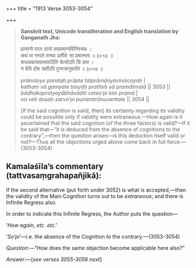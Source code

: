 +++
title = "1913 Verse 3053-3054"

+++
> **Sanskrit text, Unicode transliteration and English translation by Ganganath Jha:** 
>
> प्रामाण्ये परतः प्राप्ते तत्प्रामाण्यविनिश्चयः ।  
> कथं वा गम्यते तस्याः प्रतीतेः सा प्रमात्मता ॥ ३०५३ ॥  
> बाधकप्रत्ययाभावादिति चेत्सोऽपि किं प्रमा ।  
> न वेति दोषः सर्वोऽपि पुनरत्रानुवर्त्तते ॥ ३०५४ ॥ 
>
> *prāmāṇye parataḥ prāpte tatprāmāṇyaviniścayaḥ* \|  
> *kathaṃ vā gamyate tasyāḥ pratīteḥ sā pramātmatā* \|\| 3053 \|\|  
> *bādhakapratyayābhāvāditi cetso'pi kiṃ pramā* \|  
> *na veti doṣaḥ sarvo'pi punaratrānuvarttate* \|\| 3054 \|\| 
>
> [If the said cognition is valid, then] its certainty regarding its validity could be possible only if validity were extraneous.—How again is it ascertained that the said cognition (of the three factors) is valid?—If it be said that—“it is deduced from the absence of cognitions to the contrary”,—then the question arises—is this deduction itself valid or not?—Thus all the objections urged above come back in full force.—(3053-3054)



## Kamalaśīla’s commentary (tattvasaṃgrahapañjikā):

If the second alternative (put forth under 3052) is what is accepted,—then the validity of the Main Cognition turns out to be *extraneous*; and there is Infinite Regress also.

In order to indicate this Infinite Regress, the Author puts the question—

‘*How again*, *etc*. *etc*.’

‘*So’pi*’—i.e. the absence of the Cognition to the contrary.—(3053-3054)

*Question*:—“How does the same objection become applicable here also?”

*Answer*:—[*see verses 3055-3056 next*]


